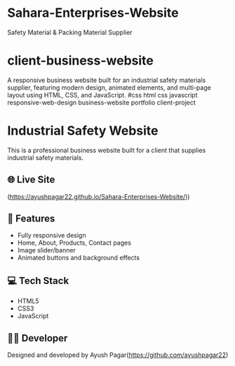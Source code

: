 # Sahara-Enterprises-Website
Safety Material &amp; Packing Material Supplier  
# client-business-website
A responsive business website built for an industrial safety materials supplier, featuring modern design, animated elements, and multi-page layout using HTML, CSS, and JavaScript.
#css  html  css  javascript  responsive-web-design  business-website  portfolio  client-project

# Industrial Safety Website

This is a professional business website built for a client that supplies industrial safety materials.

## 🌐 Live Site
(https://ayushpagar22.github.io/Sahara-Enterprises-Website/)) <!-- Replace with actual link if hosted -->

## 📌 Features
- Fully responsive design
- Home, About, Products, Contact pages
- Image slider/banner
- Animated buttons and background effects

## 💻 Tech Stack
- HTML5
- CSS3
- JavaScript

## 👨‍💻 Developer
Designed and developed by Ayush Pagar(https://github.com/ayushpagar22)
